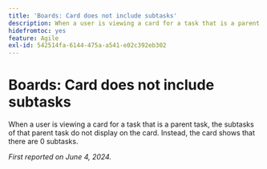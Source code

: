 ```yaml
---
title: 'Boards: Card does not include subtasks'
description: When a user is viewing a card for a task that is a parent task, the subtasks of that parent task do not display on the card. Instead, the card shows that there are 0 subtasks.
hidefromtoc: yes
feature: Agile
exl-id: 542514fa-6144-475a-a541-e02c392eb302
---
```

# Boards: Card does not include subtasks

<!--
>[!NOTE]
>
>This issue was fixed on April 4, 2024.-->

When a user is viewing a card for a task that is a parent task, the subtasks of that parent task do not display on the card. Instead, the card shows that there are 0 subtasks.

_First reported on June 4, 2024._
